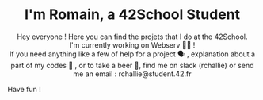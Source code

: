 <h1 align="center">I'm Romain, a 42School Student </h1>
<p align="center">Hey everyone ! Here you can find the projets that I do at the 42School. <br>
I'm currently working on Webserv 👨‍💻 ! <br>
If you need anything like a few of help for a project 🗣️ , explanation about a part of my codes 💬 , or to take a beer 🍻, find me on slack (rchallie) or send me an email : rchallie@student.42.fr
</p>
Have fun !
